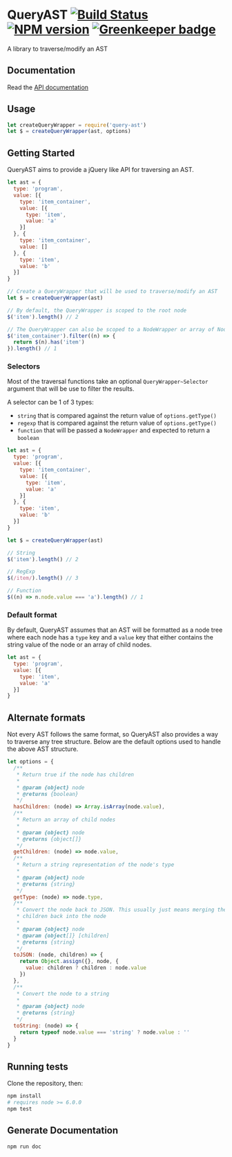 # QueryAST [![Build Status][travis-image]][travis-url] [![NPM version][npm-image]][npm-url] [![Greenkeeper badge](https://badges.greenkeeper.io/salesforce-ux/query-ast.svg)](https://greenkeeper.io/)

A library to traverse/modify an AST

## Documentation

Read the [API documentation](https://salesforce-ux.github.io/query-ast/doc/1.0.0)

## Usage

```javascript
let createQueryWrapper = require('query-ast')
let $ = createQueryWrapper(ast, options)
```

## Getting Started

QueryAST aims to provide a jQuery like API for traversing an AST.

```javascript
let ast = {
  type: 'program',
  value: [{
    type: 'item_container',
    value: [{
      type: 'item',
      value: 'a'
    }]
  }, {
    type: 'item_container',
    value: []
  }, {
    type: 'item',
    value: 'b'
  }]
}

// Create a QueryWrapper that will be used to traverse/modify an AST
let $ = createQueryWrapper(ast)

// By default, the QueryWrapper is scoped to the root node
$('item').length() // 2

// The QueryWrapper can also be scoped to a NodeWrapper or array of NodeWrappers
$('item_container').filter((n) => {
  return $(n).has('item')
}).length() // 1
```

### Selectors

Most of the traversal functions take an optional `QueryWrapper~Selector` argument that will
be use to filter the results.

A selector can be 1 of 3 types:
- `string` that is compared against the return value of `options.getType()`
- `regexp` that is compared against the return value of `options.getType()`
- `function` that will be passed a `NodeWrapper` and expected to return a `boolean`

```javascript
let ast = {
  type: 'program',
  value: [{
    type: 'item_container',
    value: [{
      type: 'item',
      value: 'a'
    }]
  }, {
    type: 'item',
    value: 'b'
  }]
}

let $ = createQueryWrapper(ast)

// String
$('item').length() // 2

// RegExp
$(/item/).length() // 3

// Function
$((n) => n.node.value === 'a').length() // 1
```

### Default format

By default, QueryAST assumes that an AST will be formatted as a node tree
where each node has a `type` key and a `value` key that either contains the
string value of the node or an array of child nodes.

```javascript
let ast = {
  type: 'program',
  value: [{
    type: 'item',
    value: 'a'
  }]
}
```

## Alternate formats

Not every AST follows the same format, so QueryAST also provides a way
to traverse any tree structure. Below are the default options used to
handle the above AST structure.

```javascript
let options = {
  /**
   * Return true if the node has children
   *
   * @param {object} node
   * @returns {boolean}
   */
  hasChildren: (node) => Array.isArray(node.value),
  /**
   * Return an array of child nodes
   *
   * @param {object} node
   * @returns {object[]}
   */
  getChildren: (node) => node.value,
  /**
   * Return a string representation of the node's type
   *
   * @param {object} node
   * @returns {string}
   */
  getType: (node) => node.type,
  /**
   * Convert the node back to JSON. This usually just means merging the
   * children back into the node
   *
   * @param {object} node
   * @param {object[]} [children]
   * @returns {string}
   */
  toJSON: (node, children) => {
    return Object.assign({}, node, {
      value: children ? children : node.value
    })
  },
  /**
   * Convert the node to a string
   *
   * @param {object} node
   * @returns {string}
   */
  toString: (node) => {
    return typeof node.value === 'string' ? node.value : ''
  }
}
```

## Running tests

Clone the repository, then:

```bash
npm install
# requires node >= 6.0.0
npm test
```

## Generate Documentation

```bash
npm run doc
```

[npm-url]: https://npmjs.org/package/query-ast
[npm-image]: http://img.shields.io/npm/v/query-ast.svg

[travis-url]: https://travis-ci.org/salesforce-ux/query-ast
[travis-image]: https://travis-ci.org/salesforce-ux/query-ast.svg?branch=master
